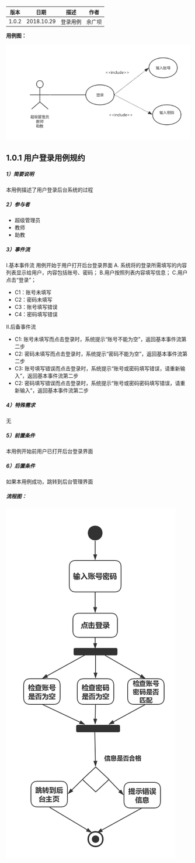 | 版本  | 日期       | 描述            | 作者   |
| ----- | ---------- | --------------- | ------ |
| 1.0.2 | 2018.10.29 | 登录用例 | 余广坝 |

**用例图：**

![注册登录用例图](img_use_case/login.png)

## 1.0.1 用户登录用例规约
##### 1）简要说明
本用例描述了用户登录后台系统的过程

##### 2）参与者
- 超级管理员
- 教师
- 助教

##### 3）事件流
I.基本事件流
用例开始于用户打开后台登录界面
A. 系统将的登录所需填写的内容列表显示给用户，内容包括账号、密码；
B.用户按照列表内容填写信息；
C.用户点击“登录”；
- C1：账号未填写
- C2：密码未填写
- C3：账号填写错误
- C4：密码填写错误

II.后备事件流
-  C1: 账号未填写而点击登录时，系统提示“账号不能为空”，返回基本事件流第二步
-  C2: 密码未填写而点击登录时，系统提示“密码不能为空”，返回基本事件流第二步
-  C3: 账号填写错误而点击登录时，系统提示“账号或密码填写错误，请重新输入”，返回基本事件流第二步
-  C2: 密码填写错误而点击登录时，系统提示“账号或密码密码填写错误，请重新输入”，返回基本事件流第二步

##### 4）特殊需求
无

##### 5）前置条件
本用例开始前用户已打开后台登录界面

##### 6）后置条件
如果本用例成功，跳转到后台管理界面





##### 流程图：

![注册登录流程图](img_activity/login.png)
